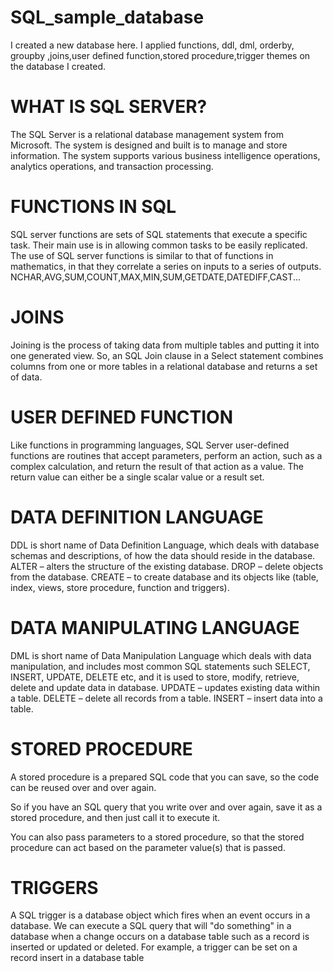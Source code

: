 # SQL_sample_database
I created a new database here. I applied functions, ddl, dml, orderby, groupby ,joins,user defined function,stored procedure,trigger themes on the database I created.

# WHAT IS SQL SERVER?

The SQL Server is a relational database management system from Microsoft. The system is designed and built is to manage and store information. The system supports various business intelligence operations, analytics operations, and transaction processing.

# FUNCTIONS IN SQL
SQL server functions are sets of SQL statements that execute a specific task. Their main use is in allowing common tasks to be easily replicated. The use of SQL server functions is similar to that of functions in mathematics, in that they correlate a series on inputs to a series of outputs.
NCHAR,AVG,SUM,COUNT,MAX,MIN,SUM,GETDATE,DATEDIFF,CAST...

# JOINS 

Joining is the process of taking data from multiple tables and putting it into one generated view. So, an SQL Join clause in a Select statement combines columns from one or more tables in a relational database and returns a set of data.

# USER DEFINED FUNCTION
Like functions in programming languages, SQL Server user-defined functions are routines that accept parameters, perform an action, such as a complex calculation, and return the result of that action as a value. The return value can either be a single scalar value or a result set.

# DATA DEFINITION LANGUAGE
DDL is short name of Data Definition Language, which deals with database schemas and descriptions, of how the data should reside in the database.
ALTER – alters the structure of the existing database.
DROP – delete objects from the database.
CREATE – to create database and its objects like (table, index, views, store procedure, function and triggers).

# DATA MANIPULATING LANGUAGE

DML is short name of Data Manipulation Language which deals with data manipulation, and includes most common SQL statements such SELECT, INSERT, UPDATE, DELETE etc, and it is used to store, modify, retrieve, delete and update data in database.
UPDATE – updates existing data within a table.
DELETE – delete all records from a table.
INSERT – insert data into a table.

# STORED PROCEDURE
A stored procedure is a prepared SQL code that you can save, so the code can be reused over and over again.

So if you have an SQL query that you write over and over again, save it as a stored procedure, and then just call it to execute it.

You can also pass parameters to a stored procedure, so that the stored procedure can act based on the parameter value(s) that is passed.

# TRIGGERS
A SQL trigger is a database object which fires when an event occurs in a database. We can execute a SQL query that will "do something" in a database when a change occurs on a database table such as a record is inserted or updated or deleted. For example, a trigger can be set on a record insert in a database table






